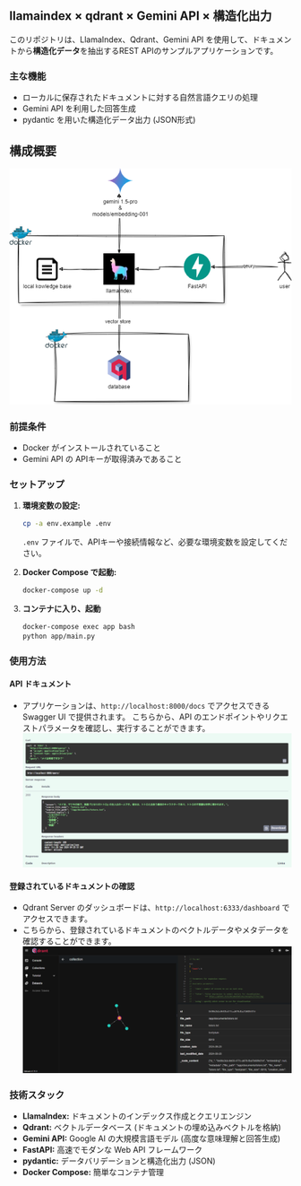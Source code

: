 ## llamaindex × qdrant × Gemini API × 構造化出力

このリポジトリは、LlamaIndex、Qdrant、Gemini API を使用して、ドキュメントから**構造化データ**を抽出するREST APIのサンプルアプリケーションです。


### 主な機能

* ローカルに保存されたドキュメントに対する自然言語クエリの処理
* Gemini API を利用した回答生成
* pydantic を用いた構造化データ出力 (JSON形式)

## 構成概要

![alt text](imgs/構成.drawio.png)

### 前提条件

- Docker がインストールされていること
- Gemini API の APIキーが取得済みであること

### セットアップ

1. **環境変数の設定:**

   ```sh
   cp -a env.example .env 
   ```
   
   `.env` ファイルで、APIキーや接続情報など、必要な環境変数を設定してください。

2. **Docker Compose で起動:**

   ```sh
   docker-compose up -d  
   ```

3. **コンテナに入り、起動**

   ```sh
   docker-compose exec app bash
   python app/main.py
   ```

### 使用方法


#### API ドキュメント

- アプリケーションは、`http://localhost:8000/docs` でアクセスできる Swagger UI で提供されます。
こちらから、API のエンドポイントやリクエストパラメータを確認し、実行することができます。
![alt text](imgs/web.png)

#### 登録されているドキュメントの確認

- Qdrant Server のダッシュボードは、`http://localhost:6333/dashboard` でアクセスできます。
- こちらから、登録されているドキュメントのベクトルデータやメタデータを確認することができます。
![alt text](imgs/qdrant.png)

### 技術スタック

* **LlamaIndex:** ドキュメントのインデックス作成とクエリエンジン
* **Qdrant:** ベクトルデータベース (ドキュメントの埋め込みベクトルを格納)
* **Gemini API:** Google AI の大規模言語モデル (高度な意味理解と回答生成)
* **FastAPI:** 高速でモダンな Web API フレームワーク
* **pydantic:** データバリデーションと構造化出力 (JSON)
* **Docker Compose:** 簡単なコンテナ管理

